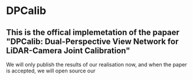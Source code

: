 # DPCalib

## This is the offical implemetation of the papaer "DPCalib: Dual-Perspective View Network for LiDAR-Camera Joint Calibration"

We will only publish the results of our realisation now, and when the paper is accepted, we will open source our
